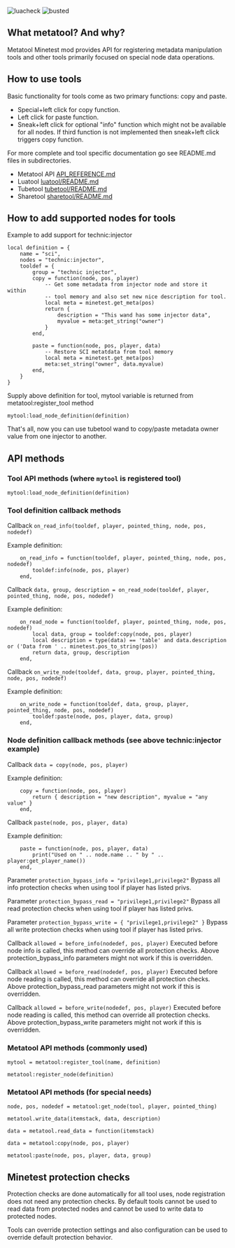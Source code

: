 ![luacheck](https://github.com/S-S-X/metatool/workflows/luacheck/badge.svg)
![busted](https://github.com/S-S-X/metatool/workflows/busted/badge.svg)

## What metatool? And why?

Metatool Minetest mod provides API for registering metadata manipulation tools and other tools primarily focused on special node data operations.

## How to use tools

Basic functionality for tools come as two primary functions: copy and paste.

* Special+left click for copy function.
* Left click for paste function.
* Sneak+left click for optional "info" function which might not be available for all nodes.
  If third function is not implemented then sneak+left click triggers copy function.

For more complete and tool specific documentation go see README.md files in subdirectories.

* Metatool API [API_REFERENCE.md](API_REFERENCE.md)
* Luatool [luatool/README.md](luatool/README.md)
* Tubetool [tubetool/README.md](tubetool/README.md)
* Sharetool [sharetool/README.md](sharetool/README.md)

## How to add supported nodes for tools

Example to add support for technic:injector

```
local definition = {
	name = "sci",
	nodes = "technic:injector",
	tooldef = {
		group = "technic injector",
		copy = function(node, pos, player)
			-- Get some metadata from injector node and store it within
			-- tool memory and also set new nice description for tool.
			local meta = minetest.get_meta(pos)
			return {
				description = "This wand has some injector data",
				myvalue = meta:get_string("owner")
			}
		end,

		paste = function(node, pos, player, data)
			-- Restore SCI metatdata from tool memory
			local meta = minetest.get_meta(pos)
			meta:set_string("owner", data.myvalue)
		end,
	}
}
```

Supply above definition for tool, mytool variable is returned from metatool:register_tool method

```
mytool:load_node_definition(definition)
```

That's all, now you can use tubetool wand to copy/paste metadata owner value from one injector to another.

## API methods

### Tool API methods (where `mytool` is registered tool)

`mytool:load_node_definition(definition)`

### Tool definition callback methods

Callback `on_read_info(tooldef, player, pointed_thing, node, pos, nodedef)`

Example definition:
```
	on_read_info = function(tooldef, player, pointed_thing, node, pos, nodedef)
		tooldef:info(node, pos, player)
	end,
```

Callback `data, group, description = on_read_node(tooldef, player, pointed_thing, node, pos, nodedef)`

Example definition:
```
	on_read_node = function(tooldef, player, pointed_thing, node, pos, nodedef)
		local data, group = tooldef:copy(node, pos, player)
		local description = type(data) == 'table' and data.description or ('Data from ' .. minetest.pos_to_string(pos))
		return data, group, description
	end,
```

Callback `on_write_node(tooldef, data, group, player, pointed_thing, node, pos, nodedef)`

Example definition:
```
	on_write_node = function(tooldef, data, group, player, pointed_thing, node, pos, nodedef)
		tooldef:paste(node, pos, player, data, group)
	end,
```

### Node definition callback methods (see above technic:injector example)

Callback `data = copy(node, pos, player)`

Example definition:
```
	copy = function(node, pos, player)
		return { description = "new description", myvalue = "any value" }
	end,
```

Callback `paste(node, pos, player, data)`

Example definition:
```
	paste = function(node, pos, player, data)
		print("Used on " .. node.name .. " by " .. player:get_player_name())
	end,
```

Parameter `protection_bypass_info = "privilege1,privilege2"`
Bypass all info protection checks when using tool if player has listed privs.

Parameter `protection_bypass_read = "privilege1,privilege2"`
Bypass all read protection checks when using tool if player has listed privs.

Parameter `protection_bypass_write = { "privilege1,privilege2" }`
Bypass all write protection checks when using tool if player has listed privs.

Callback `allowed = before_info(nodedef, pos, player)`
Executed before node info is called, this method can override all protection checks.
Above protection_bypass_info parameters might not work if this is overridden.

Callback `allowed = before_read(nodedef, pos, player)`
Executed before node reading is called, this method can override all protection checks.
Above protection_bypass_read parameters might not work if this is overridden.

Callback `allowed = before_write(nodedef, pos, player)`
Executed before node reading is called, this method can override all protection checks.
Above protection_bypass_write parameters might not work if this is overridden.

### Metatool API methods (commonly used)

`mytool = metatool:register_tool(name, definition)`

`metatool:register_node(definition)`

### Metatool API methods (for special needs)

`node, pos, nodedef = metatool:get_node(tool, player, pointed_thing)`

`metatool.write_data(itemstack, data, description)`

`data = metatool.read_data = function(itemstack)`

`data = metatool:copy(node, pos, player)`

`metatool:paste(node, pos, player, data, group)`

## Minetest protection checks

Protection checks are done automatically for all tool uses, node registration does not need any protection checks.
By default tools cannot be used to read data from protected nodes and cannot be used to write data to protected nodes.

Tools can override protection settings and also configuration can be used to override default protection behavior.
